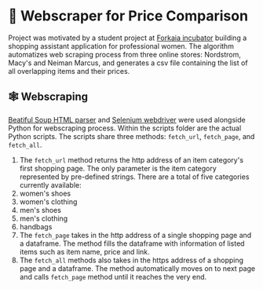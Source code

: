 # 👚 Webscraper for Price Comparison

Project was motivated by a student project at [Forkaia incubator](https://www.forkaia.com/) building a shopping assistant application for professional women. The algorithm automatizes web scraping process from three online stores: Nordstrom, Macy's and Neiman Marcus, and generates a csv file containing the list of all overlapping items and their prices.

## 🕸️ Webscraping

[Beatiful Soup HTML parser](https://www.crummy.com/software/BeautifulSoup/bs4/doc/) and [Selenium webdriver](https://selenium.dev/) were used alongside Python for webscraping process. Within the scripts folder are the actual Python scripts. The scripts share three methods: `fetch_url`, `fetch_page`, and `fetch_all`.

1. The `fetch_url` method returns the http address of an item category's first shopping page. The only parameter is the item category represented by pre-defined strings. There are a total of five categories currently available:
  1. women's shoes
  2. women's clothing
  3. men's shoes
  4. men's clothing
  5. handbags
2. The `fetch_page` takes in the http address of a single shopping page and a dataframe. The method fills the dataframe with information of listed items such as item name, price and link.
3. The `fetch_all` methods also takes in the https address of a shopping page and a dataframe. The method automatically moves on to next page and calls `fetch_page` method until it reaches the very end.
